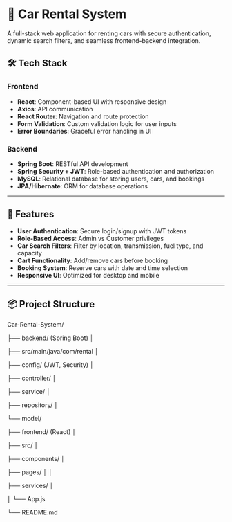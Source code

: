 # 🚗 Car Rental System

A full-stack web application for renting cars with secure authentication, dynamic search filters, and seamless frontend-backend integration.

## 🛠️ Tech Stack

### Frontend
- **React**: Component-based UI with responsive design
- **Axios**: API communication
- **React Router**: Navigation and route protection
- **Form Validation**: Custom validation logic for user inputs
- **Error Boundaries**: Graceful error handling in UI

### Backend
- **Spring Boot**: RESTful API development
- **Spring Security + JWT**: Role-based authentication and authorization
- **MySQL**: Relational database for storing users, cars, and bookings
- **JPA/Hibernate**: ORM for database operations

---

## 🔐 Features

- **User Authentication**: Secure login/signup with JWT tokens
- **Role-Based Access**: Admin vs Customer privileges
- **Car Search Filters**: Filter by location, transmission, fuel type, and capacity
- **Cart Functionality**: Add/remove cars before booking
- **Booking System**: Reserve cars with date and time selection
- **Responsive UI**: Optimized for desktop and mobile

---

## 📦 Project Structure

Car-Rental-System/ 

├── backend/ (Spring Boot) │

├── src/main/java/com/rental │

├── config/ (JWT, Security) │

├── controller/ │ 

├── service/ │ 

├── repository/ │

└── model/

├── frontend/ (React) │

├── src/ │ 

├── components/ │ 

├── pages/ │ │

├── services/ │ 

│ └── App.js 

└── README.md
